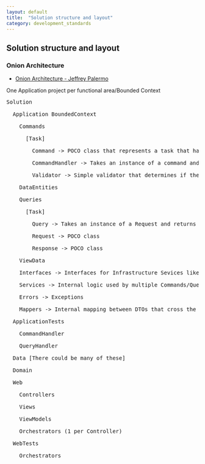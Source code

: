 ```yaml
---
layout: default
title:  "Solution structure and layout"
category: development_standards
---
```


## Solution structure and layout

### Onion Architecture

* [Onion Architecture - Jeffrey Palermo](http://jeffreypalermo.com/blog/the-onion-architecture-part-1/)

One Application project per functional area/Bounded Context

<pre>
Solution  

  Application BoundedContext   

    Commands   

      [Task]

        Command -> POCO class that represents a task that has to be performed such as a user action.     

        CommandHandler -> Takes an instance of a command and does the actual work.     

        Validator -> Simple validator that determines if the command contains valid data.   

    DataEntities   

    Queries    

      [Task]

        Query -> Takes an instance of a Request and returns a Response     

        Request -> POCO class     

        Response -> POCO class   

    ViewData  

    Interfaces -> Interfaces for Infrastructure Sevices like Logging and Email   

    Services -> Internal logic used by multiple Commands/Queries   

    Errors -> Exceptions   

    Mappers -> Internal mapping between DTOs that cross the boundaries of Infrastructure/Application and Application/Domain  

  ApplicationTests   

    CommandHandler   

    QueryHandler  

  Data [There could be many of these]  

  Domain  

  Web   

    Controllers   

    Views   

    ViewModels   

    Orchestrators (1 per Controller)  

  WebTests

    Orchestrators

</pre>